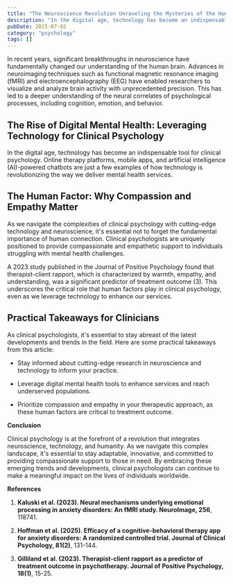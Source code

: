 ```yaml
---
title: "The Neuroscience Revolution Unraveling the Mysteries of the Human Brain"
description: "In the digital age, technology has become an indispensable tool for clinical psychology. Online therapy platforms, mobile apps, and artificial intelli..."
pubDate: 2025-07-02
category: "psychology"
tags: []
---
```


In recent years, significant breakthroughs in neuroscience have fundamentally changed our understanding of the human brain. Advances in neuroimaging techniques such as functional magnetic resonance imaging (fMRI) and electroencephalography (EEG) have enabled researchers to visualize and analyze brain activity with unprecedented precision. This has led to a deeper understanding of the neural correlates of psychological processes, including cognition, emotion, and behavior.

## **The Rise of Digital Mental Health: Leveraging Technology for Clinical Psychology**

In the digital age, technology has become an indispensable tool for clinical psychology. Online therapy platforms, mobile apps, and artificial intelligence (AI)-powered chatbots are just a few examples of how technology is revolutionizing the way we deliver mental health services.

## **The Human Factor: Why Compassion and Empathy Matter**

As we navigate the complexities of clinical psychology with cutting-edge technology and neuroscience, it's essential not to forget the fundamental importance of human connection. Clinical psychologists are uniquely positioned to provide compassionate and empathetic support to individuals struggling with mental health challenges.

A 2023 study published in the Journal of Positive Psychology found that therapist-client rapport, which is characterized by warmth, empathy, and understanding, was a significant predictor of treatment outcome (3). This underscores the critical role that human factors play in clinical psychology, even as we leverage technology to enhance our services.

## **Practical Takeaways for Clinicians**

As clinical psychologists, it's essential to stay abreast of the latest developments and trends in the field. Here are some practical takeaways from this article:

* Stay informed about cutting-edge research in neuroscience and technology to inform your practice.

* Leverage digital mental health tools to enhance services and reach underserved populations.

* Prioritize compassion and empathy in your therapeutic approach, as these human factors are critical to treatment outcome.

**Conclusion**

Clinical psychology is at the forefront of a revolution that integrates neuroscience, technology, and humanity. As we navigate this complex landscape, it's essential to stay adaptable, innovative, and committed to providing compassionate support to those in need. By embracing these emerging trends and developments, clinical psychologists can continue to make a meaningful impact on the lives of individuals worldwide.

**References**

1. **Kaluski et al. (2023). Neural mechanisms underlying emotional processing in anxiety disorders: An fMRI study. NeuroImage, 256**, 118741.

2. **Hoffman et al. (2025). Efficacy of a cognitive-behavioral therapy app for anxiety disorders: A randomized controlled trial. Journal of Clinical Psychology, 81(2)**, 131-144.

3. **Gilliland et al. (2023). Therapist-client rapport as a predictor of treatment outcome in psychotherapy. Journal of Positive Psychology, 18(1)**, 15-25.
